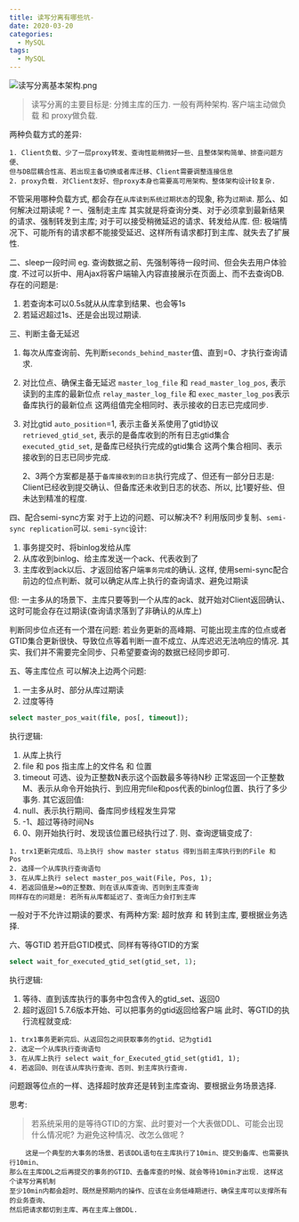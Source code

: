 ```yaml
---
title: 读写分离有哪些坑-
date: 2020-03-20
categories:
  - MySQL
tags:
  - MySQL
---
```

![读写分离基本架构.png](https://upload-images.jianshu.io/upload_images/14027542-9443eea1ca9ff032.png?imageMogr2/auto-orient/strip%7CimageView2/2/w/1240)
> 读写分离的主要目标是: 分摊主库的压力. 一般有两种架构. 客户端主动做负载 和 proxy做负载.

两种负载方式的差异:
```
1. Client负载、少了一层proxy转发、查询性能稍微好一些、且整体架构简单、排查问题方便、
但与DB层耦合性高、若出现主备切换或者库迁移、Client需要调整连接信息
2. proxy负载. 对Client友好、但proxy本身也需要高可用架构、整体架构设计较复杂.
```
不管采用哪种负载方式, 都会存在`从库读到系统过期状态`的现象, 称为`过期读`.
那么、如何解决过期读呢 ? 
一、强制走主库
其实就是将查询分类、对于必须拿到最新结果的请求、强制转发到主库; 对于可以接受稍微延迟的请求、转发给从库. 但: 极端情况下、可能所有的请求都不能接受延迟、这样所有请求都打到主库、就失去了扩展性.

二、sleep一段时间
eg. 查询数据之前、先强制等待一段时间、但会失去用户体验度. 不过可以折中、用Ajax将客户端输入内容直接展示在页面上、而不去查询DB.
存在的问题是: 
1. 若查询本可以0.5s就从从库拿到结果、也会等1s
2. 若延迟超过1s、还是会出现过期读.

三、判断主备无延迟
1. 每次从库查询前、先判断`seconds_behind_master`值、直到=0、才执行查询请求.
2. 对比位点、确保主备无延迟
`master_log_file` 和 `read_master_log_pos`, 表示读到的主库的最新位点
`relay_master_log_file` 和 `exec_master_log_pos`表示备库执行的最新位点
这两组值完全相同时、表示接收的日志已完成同步.
3. 对比gtid
`auto_position`=1, 表示主备关系使用了gtid协议
`retrieved_gtid_set`, 表示的是备库收到的所有日志gtid集合
`executed_gtid_set`, 是备库已经执行完成的gtid集合
这两个集合相同、表示接收到的日志已同步完成.

    2、3两个方案都是基于`备库接收到的日志`执行完成了、但还有一部分日志是: Client已经收到提交确认、但备库还未收到日志的状态、所以, 比1要好些、但未达到精准的程度.

四、配合semi-sync方案
对于上边的问题、可以解决不? 利用版同步复制、`semi-sync replication`可以.
`semi-sync`设计:
1. 事务提交时、将binlog发给从库
2. 从库收到binlog、给主库发送一个ack、代表收到了
3. 主库收到ack以后、才返回给客户端`事务完成`的确认.
这样, 使用semi-sync配合前边的位点判断、就可以确定从库上执行的查询请求、避免过期读

但: 一主多从的场景下、主库只要等到一个从库的ack、就开始对Client返回确认、这时可能会存在过期读(查询请求落到了非确认的从库上)

判断同步位点还有一个潜在问题: 若业务更新的高峰期、可能出现主库的位点或者GTID集合更新很快、导致位点等着判断一直不成立、从库迟迟无法响应的情况. 其实、我们并不需要完全同步、只希望要查询的数据已经同步即可.

五、等主库位点
可以解决上边两个问题:
1. 一主多从时、部分从库过期读
2. 过度等待
```sql
select master_pos_wait(file, pos[, timeout]);
```
执行逻辑:
1. 从库上执行
2. file 和 pos 指主库上的文件名 和 位置
3. timeout 可选、设为正整数N表示这个函数最多等待N秒
正常返回一个正整数M、表示从命令开始执行、到应用完file和pos代表的binlog位置、执行了多少事务.
其它返回值:
1. null、表示执行期间、备库同步线程发生异常
2. -1、超过等待时间Ns
3. 0、刚开始执行时、发现该位置已经执行过了.
则、查询逻辑变成了:
```
1. trx1更新完成后、马上执行 show master status 得到当前主库执行到的File 和 Pos
2. 选择一个从库执行查询语句
3. 在从库上执行 select master_pos_wait(File, Pos, 1);
4. 若返回值是>=0的正整数、则在该从库查询、否则到主库查询
同样存在的问题是: 若所有从库都延迟了、查询压力会打到主库
```
一般对于不允许过期读的要求、有两种方案: 超时放弃 和 转到主库, 要根据业务选择.

六、等GTID
若开启GTID模式、同样有等待GTID的方案
```sql
select wait_for_executed_gtid_set(gtid_set, 1);
```
执行逻辑:
1. 等待、直到该库执行的事务中包含传入的gtid_set、返回0
2. 超时返回1
5.7.6版本开始、可以把事务的gtid返回给客户端
此时、等GTID的执行流程就变成:
```
1. trx1事务更新完后、从返回包之间获取事务的gtid、记为gtid1
2. 选定一个从库执行查询语句
3. 在从库上执行 select wait_for_Executed_gtid_set(gtid1, 1);
4. 若返回0、则在该从库执行查询、否则、到主库执行查询.
```
问题跟等位点的一样、选择超时放弃还是转到主库查询、要根据业务场景选择.

思考:
>若系统采用的是等待GTID的方案、此时要对一个大表做DDL、可能会出现什么情况呢? 为避免这种情况、改怎么做呢 ?

```  
    这是一个典型的大事务的场景、若该DDL语句在主库执行了10min、提交到备库、也需要执行10min、
那么在主库DDL之后再提交的事务的GTID、去备库查的时候、就会等待10min才出现. 这样这个读写分离机制
至少10min内都会超时、既然是预期内的操作、应该在业务低峰期进行、确保主库可以支撑所有的业务查询、
然后把请求都切到主库、再在主库上做DDL.
```
